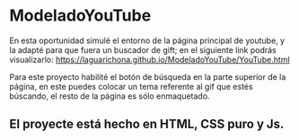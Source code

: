 # ModeladoYouTube

En esta oportunidad simulé el entorno de la página principal de youtube, y la adapté para que fuera un buscador de gift; en el siguiente link podrás visualizarlo: 
https://laguarichona.github.io/ModeladoYouTube/YouTube.html

Para este proyecto habilité el botón de búsqueda en la parte superior de la página, en este puedes colocar un tema referente al gif que estés búscando, el resto de la página es sólo enmaquetado.

## El proyecte está hecho en HTML, CSS puro y Js.
